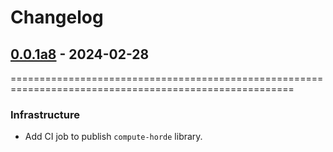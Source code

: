 # Changelog

<!-- towncrier release notes start -->

## [0.0.1a8](https://github.com/backend-developers-ltd/ComputeHorde/releases/tag/v0.0.1a8) - 2024-02-28
=======================================================================================================

### Infrastructure

- Add CI job to publish `compute-horde` library.

